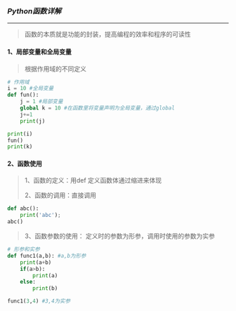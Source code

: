 ### *Python函数详解*

---

> 函数的本质就是功能的封装，提高编程的效率和程序的可读性

#### 1、局部变量和全局变量

> 根据作用域的不同定义

```python
# 作用域
i = 10 #全局变量
def fun():
    j = 1 #局部变量
    global k = 10 #在函数里将变量声明为全局变量，通过global
    j+=1
    print(j)

print(i)
fun()
print(k)
```

#### 2、函数使用

> 1、函数的定义：用def 定义函数体通过缩进来体现
>
> 2、函数的调用：直接调用

```python
def abc():
    print('abc');
abc()
```

> 3、函数参数的使用： 定义时的参数为形参，调用时使用的参数为实参

```python
# 形参和实参
def func1(a,b): #a,b为形参
    print(a+b)
    if(a>b):
        print(a)
    else:
        print(b)

func1(3,4) #3,4为实参
```



